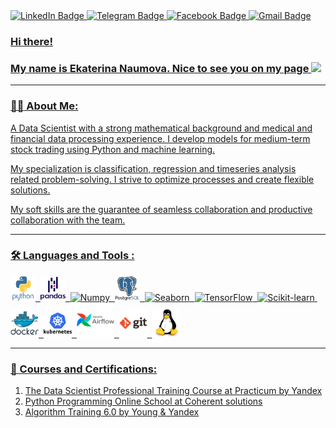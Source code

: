<div id="badges">
  <a href="https://www.linkedin.com/in/naumova-kotya/">
    <img src="https://img.shields.io/badge/LinkedIn-blue?style=for-the-badge&logo=linkedin&logoColor=white" alt="LinkedIn Badge"/>
  <a href="https://t.me/Naumova_E">
    <img src="https://img.shields.io/badge/Telegram-229ED9?style=for-the-badge&logo=telegram&logoColor=white" alt="Telegram Badge"/>
  <a href="https://www.facebook.com/profile.php?id=100022394204077">
    <img src="https://img.shields.io/badge/Facebook-blue?style=for-the-badge&logo=Facebook&logoColor=white" alt="Facebook Badge"/>
  <a href="mailto:naumova.ea.1@gmail.com">
    <img src="https://img.shields.io/badge/Gmail-red?style=for-the-badge&logo=gmail&logoColor=white" alt="Gmail Badge"/>
  <a href="https://www.facebook.com/profile.php?id=100022394204077">
</div>
    
### Hi there!
<h3>
  My name is Ekaterina Naumova.
  Nice to see you on my page
  <img src="https://media.giphy.com/media/hvRJCLFzcasrR4ia7z/giphy.gif" width="30px"/>
</h3>


    
---
### :woman_technologist: About Me: 

A Data Scientist with a strong mathematical background and medical and financial data processing experience. I develop models for medium-term stock trading using Python and machine learning. 

My specialization is classification, regression and timeseries analysis related problem-solving. I strive to optimize processes and create flexible solutions. 

My soft skills are the guarantee of seamless collaboration and productive collaboration with the team.

---

### :hammer_and_wrench: Languages and Tools :
<div>
  <img src="https://github.com/devicons/devicon/blob/master/icons/python/python-original-wordmark.svg" title="Python" alt="Python" width="40" height="40"/>&nbsp;
  <img src="https://github.com/devicons/devicon/blob/master/icons/pandas/pandas-original-wordmark.svg" title="Pandas" alt="Pandas" width="40" height="40"/>&nbsp;
  <img src="https://miro.medium.com/v2/resize:fit:1400/format:webp/1*vPezx00A1u0WAfS8e8wBXQ.png" title="Numpy" alt="Numpy" width="40" height="40"/>&nbsp;
  <img src="https://github.com/devicons/devicon/blob/master/icons/postgresql/postgresql-original-wordmark.svg" title="PostgreSQL"  alt="PostgreSQL" width="40" height="40"/>&nbsp;
  <img src="https://seaborn.pydata.org/_images/logo-tall-lightbg.svg" title="Seaborn" alt="Seaborn" width="40" height="40"/>&nbsp;
  <img src="https://upload.wikimedia.org/wikipedia/commons/thumb/a/ab/TensorFlow_logo.svg/1200px-TensorFlow_logo.svg.png" title="TensorFlow" alt="TensorFlow" width="70" height="45"/>&nbsp;
  <img src="https://upload.wikimedia.org/wikipedia/commons/thumb/0/05/Scikit_learn_logo_small.svg/2560px-Scikit_learn_logo_small.svg.png" title="Scikit-learn" alt="Scikit-learn" width="75" height="40"/>&nbsp;
  <img src="https://github.com/devicons/devicon/blob/master/icons/docker/docker-original-wordmark.svg" title="Docker" **alt="Docker" width="45" height="45"/>&nbsp;
  <img src="https://github.com/devicons/devicon/blob/master/icons/kubernetes/kubernetes-original-wordmark.svg" title="Kubernetes" **alt="Kubernetes" width="45" height="45"/>&nbsp;
  <img src="https://github.com/devicons/devicon/blob/master/icons/apacheairflow/apacheairflow-original-wordmark.svg" title="Apache Airflow" **alt="Apache Airflow" width="60" height="55"/>&nbsp;
  <img src="https://github.com/devicons/devicon/blob/master/icons/git/git-original-wordmark.svg" title="Git" **alt="Git" width="45" height="45"/>&nbsp;
  <img src="https://github.com/devicons/devicon/blob/master/icons/linux/linux-original.svg" title="Linux" **alt="Linux" width="45" height="45"/>
</div>


---
### 📖 Courses and Certifications:
1) [The Data Scientist Professional Training Course at Practicum by Yandex](https://github.com/naumovakotya/Yandex_practicum_DS_projects/blob/main/Naumova%20Ekaterina_20232%D0%A6%D0%9F%D0%94%D0%A100035.pdf)
2) [Python Programming Online School at Coherent solutions](https://github.com/naumovakotya/Python_Programming_School/blob/main/Naumova_Ekaterina_Coherent_solutions.pdf)
3) [Algorithm Training 6.0 by Young & Yandex](https://github.com/naumovakotya/Young-Yandex/blob/main/%D0%A2%D1%80%D0%B5%D0%BD%D0%B8%D1%80%D0%BE%D0%B2%D0%BA%D0%B8%20%D0%BF%D0%BE%20%D0%B0%D0%BB%D0%B3%D0%BE%D1%80%D0%B8%D1%82%D0%BC%D0%B0%D0%BC%206.0.pdf)

